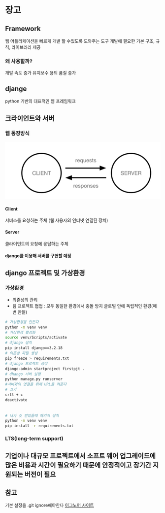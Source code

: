 # 장고

## Framework
웹 어플리케이션을 빠르게 개발 할 수있도록 도와주는 도구
개발에 필요한 기본 구조, 규칙, 라이브러리 제공

### 왜 사용할까?
개발 속도 증가
유지보수 용의 품질 증가

## djange
python 기반의 대표적인 웹 프레임워크

## 크라이언트와 서버
### 웹 동장방식
![server](server.png)
#### Client
서비스를 요청하는 주체
(웹 사용자의 인터넷 연결된 장치)

#### Server
클라이언트의 요청에 응답하는 주체

#### django를 이용해 서버를 구현할 예정


## django 프로젝트 및 가상환경
### 가상환경
- 의존성의 관리
- 팀 프로젝트 협업 : 모두 동일한 환경에서 충돌 방지
글로벌 안에 독립적인 환경(매번 만듦)
```Bash
# 가상환경을 만든다
python -m venv venv
# 가상환경 활성화
source venv/Scripts/activate
# django 설치
pip install django==3.2.18
# 의존성 파일 생성
pip freeze > requirements.txt
# django 프로젝트 생성
django-admin startproject firstpjt .
# dhango 서버 실행
python manage.py runserver
#서버와의 연결을 위해 URL을 켜준다
# 끄기
crtl + c
deactivate


# 내가 깃 받았을때 패키지 설치
python -m venv venv
pip install -r requirements.txt
```

### LTS(long-term support)
기업이나 대규모 프로젝트에서 소프트 웨어 업그레이드에 많은 비용과 시간이 필요하기 때문에 안정적이고 장기간 지원되는 버전이 필요
---
## 참고
기본 설정을 .git ignore해야한다
[이그노어 사이트](https://www.toptal.com/developers/gitignore/)


